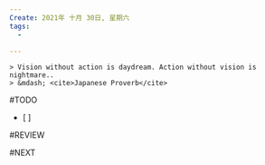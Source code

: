 ```yaml
---
Create: 2021年 十月 30日, 星期六
tags: 
  - 

---
```

```ad-quote
> Vision without action is daydream. Action without vision is nightmare..
> &mdash; <cite>Japanese Proverb</cite>
```

#TODO 
- [ ] 






#REVIEW






#NEXT
